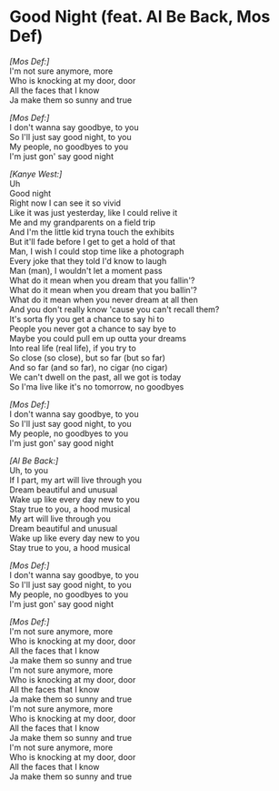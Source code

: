 # Good Night (feat. Al Be Back, Mos Def)

_[Mos Def:]_  
I'm not sure anymore, more  
Who is knocking at my door, door  
All the faces that I know  
Ja make them so sunny and true  

_[Mos Def:]_  
I don't wanna say goodbye, to you  
So I'll just say good night, to you  
My people, no goodbyes to you  
I'm just gon' say good night  

_[Kanye West:]_  
Uh  
Good night  
Right now I can see it so vivid  
Like it was just yesterday, like I could relive it  
Me and my grandparents on a field trip  
And I'm the little kid tryna touch the exhibits  
But it'll fade before I get to get a hold of that  
Man, I wish I could stop time like a photograph  
Every joke that they told I'd know to laugh  
Man (man), I wouldn't let a moment pass  
What do it mean when you dream that you fallin'?  
What do it mean when you dream that you ballin'?  
What do it mean when you never dream at all then  
And you don't really know 'cause you can't recall them?  
It's sorta fly you get a chance to say hi to  
People you never got a chance to say bye to  
Maybe you could pull em up outta your dreams  
Into real life (real life), if you try to  
So close (so close), but so far (but so far)  
And so far (and so far), no cigar (no cigar)  
We can't dwell on the past, all we got is today  
So I'ma live like it's no tomorrow, no goodbyes  

_[Mos Def:]_  
I don't wanna say goodbye, to you  
So I'll just say good night, to you  
My people, no goodbyes to you  
I'm just gon' say good night  

_[Al Be Back:]_  
Uh, to you  
If I part, my art will live through you  
Dream beautiful and unusual  
Wake up like every day new to you  
Stay true to you, a hood musical  
My art will live through you  
Dream beautiful and unusual  
Wake up like every day new to you  
Stay true to you, a hood musical  

_[Mos Def:]_  
I don't wanna say goodbye, to you  
So I'll just say good night, to you  
My people, no goodbyes to you  
I'm just gon' say good night  

_[Mos Def:]_  
I'm not sure anymore, more  
Who is knocking at my door, door  
All the faces that I know  
Ja make them so sunny and true  
I'm not sure anymore, more  
Who is knocking at my door, door  
All the faces that I know  
Ja make them so sunny and true  
I'm not sure anymore, more  
Who is knocking at my door, door  
All the faces that I know  
Ja make them so sunny and true  
I'm not sure anymore, more  
Who is knocking at my door, door  
All the faces that I know  
Ja make them so sunny and true
